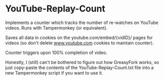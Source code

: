 # YouTube-Replay-Count
Implements a counter which tracks the number of re-watches on YouTube videos. Runs with Tampermonkey (or equivalent).

Saves all data in cookies on the youtube.com/embed/{vidID}/ pages for videos (so don't delete www.youtube.com cookies to maintain counter).

Counter triggers upon 100% completion of video.

Honestly, I (still) can't be bothered to figure out how GreasyFork works, so just copy-paste the contents of the YouTube-Replay-Count.txt file into a new Tampermonkey script if you want to use it.
